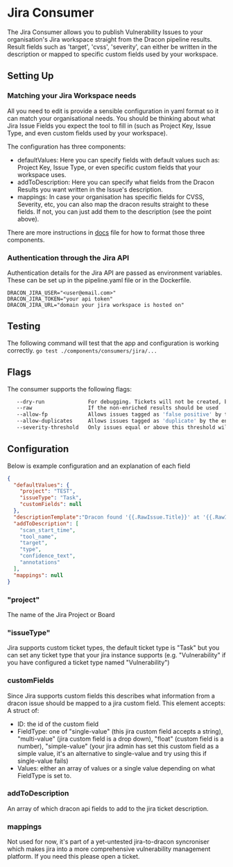 # Jira Consumer

The Jira Consumer allows you to publish Vulnerability Issues to your
organisation's Jira workspace straight from the Dracon pipeline results.
Result fields such as 'target', 'cvss', 'severity', can either
be written in the description or mapped to specific custom fields used by your
workspace.

## Setting Up

### Matching your Jira Workspace needs

All you need to edit is provide a sensible configuration in yaml format so it
can match your organisational needs. You should be thinking about what Jira
Issue Fields you expect the tool to fill in (such as Project Key, Issue Type,
and even custom fields used by your workspace).

 The configuration has three components:

* defaultValues: Here you can specify fields with default values such as:
  Project Key, Issue Type, or even specific custom fields that your workspace
  uses.
* addToDescription: Here you can specify what fields from the Dracon Results you
  want written in the Issue's description.
* mappings: In case your organisation has specific fields for CVSS, Severity,
  etc, you can also map the dracon results straight to these fields.
  If not, you can just add them to the description (see the point above).

There are more instructions in [docs](/docs/examples/jira-project/pipelinerun)
file for how to format those three components.

### Authentication through the Jira API

Authentication details for the Jira API are passed as environment variables.
These can be set up in the pipeline.yaml file or in the Dockerfile.

```text
DRACON_JIRA_USER="<user@email.com>"
DRACON_JIRA_TOKEN="your api token"
DRACON_JIRA_URL="domain your jira workspace is hosted on"
```

## Testing

The following command will test that the app and configuration is working correctly.
`go test ./components/consumers/jira/...`

## Flags

The consumer supports the following flags:

``` bash
   --dry-run              For debugging. Tickets will not be created, but will be logged to stdout
   --raw                  If the non-enriched results should be used
   --allow-fp             Allows issues tagged as 'false positive' by the enricher to be created.
   --allow-duplicates     Allows issues tagged as 'duplicate' by the enricher to be created.
   --severity-threshold   Only issues equal or above this threshold will get published. {0: All, 1: Minor, 2: Moderate, 3: High, 4: Critical,   Default: 3}
```

## Configuration

Below is example configuration and an explanation of each field

``` json
{
  "defaultValues": {
    "project": "TEST",
    "issueType": "Task",
    "customFields": null
  },
  "descriptionTemplate":"Dracon found '{{.RawIssue.Title}}' at '{{.RawIssue.Target}}', severity '{{.RawIssue.Severity}}', rule id: '{{.RawIssue.Type}}', CVSS '{{.RawIssue.Cvss}}' Confidence '{{.RawIssue.Confidence}}' Original Description: {{.RawIssue.Description}}, Cve {{.RawIssue.Cve}},\n{{ range $key,$element := .Annotations }}{{$key}}:{{$element}}\n{{end}}",
  "addToDescription": [
    "scan_start_time",
    "tool_name",
    "target",
    "type",
    "confidence_text",
    "annotations"
  ],
  "mappings": null
}
```

### "project"

The name of the Jira Project or Board

### "issueType"

 Jira supports custom ticket types, the default ticket type is "Task" but you
 can set any ticket type that your jira instance supports (e.g. "Vulnerability"
 if you have configured a ticket type named "Vulnerability")

### customFields

Since Jira supports custom fields this describes what information from a dracon
issue should be mapped to a jira custom field. This element accepts:
A struct of:

* ID: the id of the custom field
* FieldType: one of "single-value" (this jira custom field accepts a string),
  "multi-value" (jira custom field is a drop down), "float"
  (custom field is a number), "simple-value" (your jira admin has set this
  custom field as a simple value, it's an alternative to single-value and try
  using this if single-value fails)
* Values: either an array of values or a single value depending on what
  FieldType is set to.

### addToDescription

An array of which dracon api fields to add to the jira ticket description.

### mappings

Not used for now, it's part of a yet-untested jira-to-dracon syncroniser which
makes jira into a more comprehensive vulnerability management platform.
If you need this please open a ticket.
